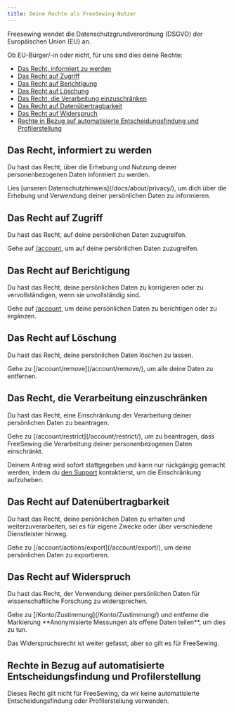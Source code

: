 ```yaml
---
title: Deine Rechte als FreeSewing-Nutzer
---
```


Freesewing wendet die Datenschutzgrundverordnung (DSGVO) der Europäischen Union (EU) an.

Ob EU-Bürger/-in oder nicht, für uns sind dies deine Rechte:

- [Das Recht, informiert zu werden](#the-right-to-be-informed)
- [Das Recht auf Zugriff](#the-right-of-access)
- [Das Recht auf Berichtigung](#the-right-to-rectification)
- [Das Recht auf Löschung](#the-right-to-erasure)
- [Das Recht, die Verarbeitung einzuschränken](#the-right-to-restrict-processing)
- [Das Recht auf Datenübertragbarkeit](#the-right-to-data-portability)
- [Das Recht auf Widerspruch](#the-right-to-object)
- [Rechte in Bezug auf automatisierte Entscheidungsfindung und Profilerstellung](#rights-in-relation-to-automated-decision-making-and-profiling)

## Das Recht, informiert zu werden

Du hast das Recht, über die Erhebung und Nutzung deiner personenbezogenen Daten informiert zu werden.

<Tip>
Lies [unseren Datenschutzhinweis](/docs/about/privacy/), um dich über die Erhebung und Verwendung deiner persönlichen Daten zu informieren.
</Tip>

## Das Recht auf Zugriff

Du hast das Recht, auf deine persönlichen Daten zuzugreifen.

<Tip>

Gehe auf [/account](/account/), um auf deine persönlichen Daten zuzugreifen.
</Tip>

## Das Recht auf Berichtigung

Du hast das Recht, deine persönlichen Daten zu korrigieren oder zu vervollständigen, wenn sie unvollständig sind.

<Tip>

Gehe auf [/account](/account/), um deine persönlichen Daten zu berichtigen oder zu ergänzen.
</Tip>

## Das Recht auf Löschung

Du hast das Recht, deine persönlichen Daten löschen zu lassen.

<Tip>
Gehe zu [/account/remove](/account/remove/), um alle deine Daten zu entfernen.
</Tip>

## Das Recht, die Verarbeitung einzuschränken

Du hast das Recht, eine Einschränkung der Verarbeitung deiner persönlichen Daten zu beantragen.

<Tip>
Gehe zu [/account/restrict](/account/restrict/), um zu beantragen, dass FreeSewing die Verarbeitung deiner personenbezogenen Daten einschränkt.
</Tip>

<Warning>

Deinem Antrag wird sofort stattgegeben und kann nur rückgängig gemacht werden, indem du [den Support](/support/) kontaktierst, um die Einschränkung aufzuheben.

</Warning>

## Das Recht auf Datenübertragbarkeit

Du hast das Recht, deine persönlichen Daten zu erhalten und weiterzuverarbeiten, sei es für eigene Zwecke oder über verschiedene Dienstleister hinweg.

<Tip>
Gehe zu [/account/actions/export](/account/export/), um deine persönlichen Daten zu exportieren.
</Tip>

## Das Recht auf Widerspruch

Du hast das Recht, der Verwendung deiner persönlichen Daten für wissenschaftliche Forschung zu widersprechen.

<Tip>
Gehe zu [/Konto/Zustimmung](/Konto/Zustimmung/) und entferne die Markierung **Anonymisierte Messungen als offene Daten teilen**, um dies zu tun.
</Tip>

<Note>

Das Widerspruchsrecht ist weiter gefasst, aber so gilt es für FreeSewing.

</Note>

## Rechte in Bezug auf automatisierte Entscheidungsfindung und Profilerstellung

Dieses Recht gilt nicht für FreeSewing, da wir keine automatisierte Entscheidungsfindung oder Profilerstellung verwenden.

